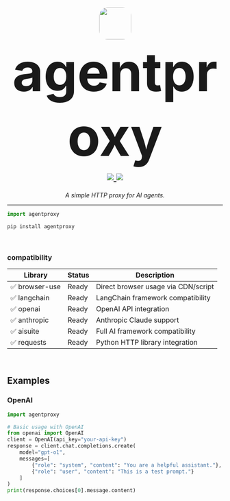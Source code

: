 <h1 align="center">
    <img src="https://avatars.githubusercontent.com/u/202264122?s=400&u=887c5bfb9d35eb9b8861e42d885516b63f75db6d&v=4" width="75px" height="75px" style="border-radius: 20px;"></br> 
    <span style="font-size: 125px;">agentproxy</span>
  <br>
  <a href="https://github.com/yourusername/showprompt">
    <img src="https://img.shields.io/badge/%F0%9F%9B%A1%EF%B8%8F%20transparency-first-00ACD7.svg?style=flat-square">
  </a>
  <a href="https://github.com/yourusername/showprompt">
    <img src="https://img.shields.io/badge/%F0%9F%94%8D%20prompt-visibility-75C46B?style=flat-square">
  </a>
</h1>

<p align="center">
  <em>A simple HTTP proxy for AI agents.</em>
</p>

---

```python
import agentproxy
```
```bash
pip install agentproxy
```
<br>

### compatibility

| Library | Status | Description |
|------------------|--------|-------------|
| ✅ browser-use       | Ready  | Direct browser usage via CDN/script |
| ✅ langchain     | Ready  | LangChain framework compatibility |
| ✅ openai        | Ready  | OpenAI API integration |
| ✅ anthropic     | Ready  | Anthropic Claude support |
| ✅ aisuite      | Ready  | Full AI framework compatibility |
| ✅ requests      | Ready  | Python HTTP library integration |

<br>

## Examples

### OpenAI

```python
import agentproxy

# Basic usage with OpenAI
from openai import OpenAI
client = OpenAI(api_key="your-api-key")
response = client.chat.completions.create(
    model="gpt-o1",
    messages=[
        {"role": "system", "content": "You are a helpful assistant."},
        {"role": "user", "content": "This is a test prompt."}
    ]
)
print(response.choices[0].message.content)
